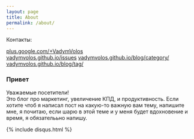 ```yaml
---
layout: page
title: About
permalink: /about/
---
```

Контакты:

<a href="https://plus.google.com/+VadymVolos" target="_blank" rel="nofollow">plus.google.com/+VadymVolos</a> <br>
<a href="https://github.com/VadymVolos/vadymvolos.github.io/issues" target="_blank" rel="nofollow">vadymvolos.github.io/issues</a>
<a href="https://vadymvolos.github.io/blog/category/" target="_blank" rel="nofollow">vadymvolos.github.io/blog/category/</a>
<a href="https://vadymvolos.github.io/blog/tag/" target="_blank" rel="nofollow">vadymvolos.github.io/blog/tag/</a>


### Привет

Уважаемые посетители! 
<br>
Это блог про маркетинг, увеличение КПД, и продуктивность.
Если хотите чтоб я написал пост на какую-то важную вам тему, напишите мне, я почитаю, если шарю в этой теме и у меня будет вдохновение и время, я обязателььно напишу.

{% include disqus.html %}
